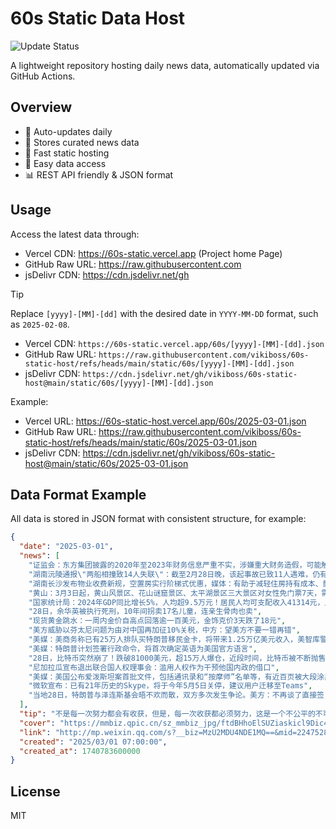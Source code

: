 # 60s Static Data Host

![Update Status](https://github.com/vikiboss/60s-static-host/workflows/schedule/badge.svg)

A lightweight repository hosting daily news data, automatically updated via GitHub Actions.

## Overview

- 🔄 Auto-updates daily
- 📰 Stores curated news data
- 🚀 Fast static hosting
- 🔑 Easy data access
- 📊 REST API friendly & JSON format

## Usage

Access the latest data through:

- Vercel CDN: https://60s-static.vercel.app (Project home Page)
- GitHub Raw URL: https://raw.githubusercontent.com
- jsDelivr CDN: https://cdn.jsdelivr.net/gh

> [!TIP]
> Replace `[yyyy]-[MM]-[dd]` with the desired date in `YYYY-MM-DD` format, such as `2025-02-08`.

- Vercel CDN: `https://60s-static.vercel.app/60s/[yyyy]-[MM]-[dd].json`
- GitHub Raw URL: `https://raw.githubusercontent.com/vikiboss/60s-static-host/refs/heads/main/static/60s/[yyyy]-[MM]-[dd].json`
- jsDelivr CDN: `https://cdn.jsdelivr.net/gh/vikiboss/60s-static-host@main/static/60s/[yyyy]-[MM]-[dd].json`

Example:

- Vercel URL: https://60s-static-host.vercel.app/60s/2025-03-01.json
- GitHub Raw URL: https://raw.githubusercontent.com/vikiboss/60s-static-host/refs/heads/main/static/60s/2025-03-01.json
- jsDelivr CDN: https://cdn.jsdelivr.net/gh/vikiboss/60s-static-host@main/static/60s/2025-03-01.json

## Data Format Example

All data is stored in JSON format with consistent structure, for example:

```json
{
  "date": "2025-03-01",
  "news": [
    "证监会：东方集团披露的2020年至2023年财务信息严重不实，涉嫌重大财务造假，可能触及重大违法强制退市情形",
    "湖南沅陵通报\"两船相撞致14人失联\"：截至2月28日晚，该起事故已致11人遇难，仍有5人失联",
    "湖南长沙发布物业收费新规，空置房实行阶梯式优惠，媒体：有助于减轻住房持有成本、鼓励住房消费",
    "黄山：3月3日起，黄山风景区、花山谜窟景区、太平湖景区三大景区对女性免门票7天，需至少提前1天预约",
    "国家统计局：2024年GDP同比增长5%，人均超9.5万元！居民人均可支配收入41314元，比上年增长5.3%",
    "28日，余华英被执行死刑，10年间拐卖17名儿童，连亲生骨肉也卖",
    "现货黄金跳水：一周内金价自高点回落逾一百美元，金饰克价3天跌了18元",
    "美方威胁以芬太尼问题为由对中国再加征10%关税，中方：望美方不要一错再错",
    "美媒：美商务称已有25万人排队买特朗普移民金卡，将带来1.25万亿美元收入，美智库警告投资者或成\"冤大头\"",
    "美媒：特朗普计划签署行政命令，将首次确定英语为美国官方语言",
    "28日，比特币突然崩了！跌破81000美元，超15万人爆仓，近段时间，比特币被不断抛售，从峰值下跌了25%",
    "尼加拉瓜宣布退出联合国人权理事会：滥用人权作为干预他国内政的借口",
    "美媒：美国公布爱泼斯坦案首批文件，包括通讯录和“按摩师”名单等，有近百页被大段涂黑，美司法部长斥FBI私藏数千页文件不提交",
    "微软宣布：已有21年历史的Skype，将于今年5月5日关停，建议用户迁移至Teams",
    "当地28日，特朗普与泽连斯基会晤不欢而散，双方多次发生争论。美方：不再谈了直接签，协议不含任何美国支持乌方的承诺！特朗普：泽连斯基不尊重美国，可以在准备好实现和平时再回来，泽连斯基：至少要一句安全保障"
  ],
  "tip": "不是每一次努力都会有收获，但是，每一次收获都必须努力，这是一个不公平的不可逆转的命题",
  "cover": "https://mmbiz.qpic.cn/sz_mmbiz_jpg/ftdBHhoElSUZiaskicl9Dic4U8BRibRUECnOm8ibvSWmmwshWYbrfjbribylhgqpx93JKib7tuo3emKrbTTnheibHwAKOQ/0?wx_fmt=jpeg",
  "link": "http://mp.weixin.qq.com/s?__biz=MzU2MDU4NDE1MQ==&mid=2247528469&idx=1&sn=bcf94efabe2079f576e694591c4400c3",
  "created": "2025/03/01 07:00:00",
  "created_at": 1740783600000
}
```

## License

MIT
